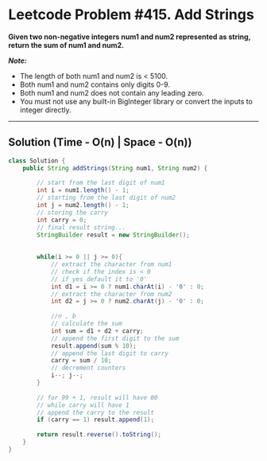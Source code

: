 # Leetcode Problem #415. Add Strings

**Given two non-negative integers num1 and num2 represented as string, return the sum of num1 and num2.**

***Note:***

- The length of both num1 and num2 is < 5100.
- Both num1 and num2 contains only digits 0-9.
- Both num1 and num2 does not contain any leading zero.
- You must not use any built-in BigInteger library or convert the inputs to integer directly.

---

## Solution (Time - O(n) | Space - O(n))

```java
class Solution {
    public String addStrings(String num1, String num2) {
        
        // start from the last digit of num1
        int i = num1.length() - 1;
        // starting from the last digit of num2
        int j = num2.length() - 1;
        // storing the carry
        int carry = 0;
        // final result string...
        StringBuilder result = new StringBuilder();
        
        
        while(i >= 0 || j >= 0){
            // extract the character from num1
            // check if the index is < 0 
            // if yes default it to '0'
            int d1 = i >= 0 ? num1.charAt(i) - '0' : 0;
            // extract the character from num2
            int d2 = j >= 0 ? num2.charAt(j) - '0' : 0;
            
            //n , b
            // calculate the sum
            int sum = d1 + d2 + carry;
            // append the first digit to the sum
            result.append(sum % 10);
            // append the last digit to carry
            carry = sum / 10;
            // decrement counters
            i--; j--;
        }
        
        // for 99 + 1, result will have 00
        // while carry will have 1
        // append the carry to the result
        if (carry == 1) result.append(1);
    
        return result.reverse().toString();
    }
}
```
